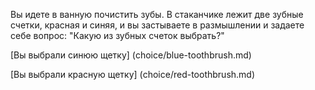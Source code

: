 Вы идете в ванную почистить зубы. В стаканчике лежит две зубные счетки,
красная и синяя, и вы застываете в размышлении и задаете себе вопрос: 
"Какую из зубных счеток выбрать?"

[Вы выбрали синюю щетку] (choice/blue-toothbrush.md)

[Вы выбрали красную щетку] (choice/red-toothbrush.md)